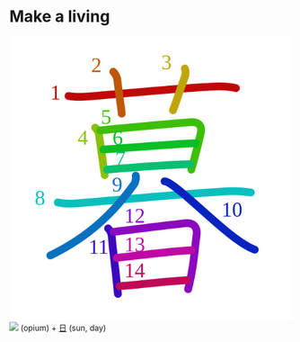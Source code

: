 # Make a living
![暮](../kanji-colorize/66ae.svg)
![](http://www.kanjidamage.com/assets/radsmall/opium-7eb1d28fe9211610accbf5d099025724b4cf002e517dfcb761d5cd71bbdddd65.jpg) (opium) + [日](日.md) (sun, day) 